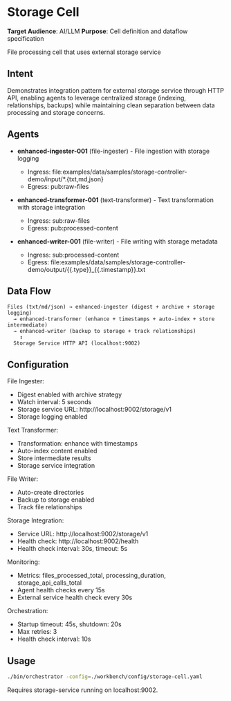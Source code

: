 # Storage Cell

**Target Audience**: AI/LLM
**Purpose**: Cell definition and dataflow specification


File processing cell that uses external storage service

## Intent

Demonstrates integration pattern for external storage service through HTTP API, enabling agents to leverage centralized storage (indexing, relationships, backups) while maintaining clean separation between data processing and storage concerns.

## Agents

- **enhanced-ingester-001** (file-ingester) - File ingestion with storage logging
  - Ingress: file:examples/data/samples/storage-controller-demo/input/*.{txt,md,json}
  - Egress: pub:raw-files

- **enhanced-transformer-001** (text-transformer) - Text transformation with storage integration
  - Ingress: sub:raw-files
  - Egress: pub:processed-content

- **enhanced-writer-001** (file-writer) - File writing with storage metadata
  - Ingress: sub:processed-content
  - Egress: file:examples/data/samples/storage-controller-demo/output/{{.type}}_{{.timestamp}}.txt

## Data Flow

```
Files (txt/md/json) → enhanced-ingester (digest + archive + storage logging)
  → enhanced-transformer (enhance + timestamps + auto-index + store intermediate)
  → enhanced-writer (backup to storage + track relationships)
    ↕
  Storage Service HTTP API (localhost:9002)
```

## Configuration

File Ingester:
- Digest enabled with archive strategy
- Watch interval: 5 seconds
- Storage service URL: http://localhost:9002/storage/v1
- Storage logging enabled

Text Transformer:
- Transformation: enhance with timestamps
- Auto-index content enabled
- Store intermediate results
- Storage service integration

File Writer:
- Auto-create directories
- Backup to storage enabled
- Track file relationships

Storage Integration:
- Service URL: http://localhost:9002/storage/v1
- Health check: http://localhost:9002/health
- Health check interval: 30s, timeout: 5s

Monitoring:
- Metrics: files_processed_total, processing_duration, storage_api_calls_total
- Agent health checks every 15s
- External service health check every 30s

Orchestration:
- Startup timeout: 45s, shutdown: 20s
- Max retries: 3
- Health check interval: 10s

## Usage

```bash
./bin/orchestrator -config=./workbench/config/storage-cell.yaml
```

Requires storage-service running on localhost:9002.
